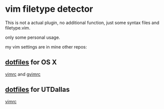 vim filetype detector
======

This is not a actual plugin, no additional function, just some syntax files and filetype.vim.

only some personal usage. 

my vim settings are in mine other repos:


[dotfiles](http://github.com/bkbncn/dotfiles) for OS X
-----
[vimrc](http://raw.github.com/bkbncn/dotfiles/master/vimrc) and [gvimrc](http://raw.github.com/bkbncn/dotfiles/master/gvimrc) 

[dotfiles](http://github.com/bkbncn/dotfiles) for UTDallas
-----
[vimrc](http://raw.github.com/bkbncn/UTD-dotfiles/master/vimrc) 

 